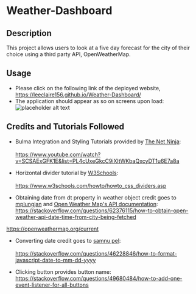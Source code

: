 # Weather-Dashboard

## Description
This project allows users to look at a five day forecast for the city of their choice using a third party API, OpenWeatherMap.

## Usage
* Please click on the following link of the deployed website, https://leeclaire156.github.io/Weather-Dashboard/
* The application should appear as so on screens upon load:
![placeholder alt text](#link) 

## Credits and Tutorials Followed
* Bulma Integration and Styling Tutorials provided by [The Net Ninja](https://www.youtube.com/@NetNinja):<br></br> https://www.youtube.com/watch?v=SCSAExGFK1E&list=PL4cUxeGkcC9iXItWKbaQxcyDT1u6E7a8a

* Horizontal divider tutorial by [W3Schools](www.w3schools.com):<br></br> https://www.w3schools.com/howto/howto_css_dividers.asp

* Obtaining date from dt property in weather object credit goes to [mplungjan](https://stackoverflow.com/users/295783/mplungjan) and [Open Weather Map's API documentation](https://openweathermap.org): https://stackoverflow.com/questions/62376115/how-to-obtain-open-weather-api-date-time-from-city-being-fetched

https://openweathermap.org/current



* Converting date credit goes to [samnu pel](https://stackoverflow.com/users/6499984/samnu-pel):<br></br>https://stackoverflow.com/questions/46228846/how-to-format-javascript-date-to-mm-dd-yyyy

* Clicking button provides button name: https://stackoverflow.com/questions/49680484/how-to-add-one-event-listener-for-all-buttons